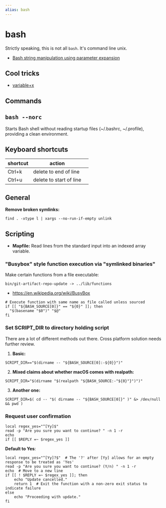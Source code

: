 ```yaml
---
alias: bash
---
```

# bash

Strictly speaking, this is not all `bash`. It's command line unix.

- [Bash string manipulation using parameter expansion](bash-string-manipulation-using-parameter-expansion.md)

## Cool tricks

- [variable+x](variable+x.md)

## Commands


## `bash --norc`

Starts Bash shell without reading startup files (~/.bashrc, ~/.profile), providing a clean environment.

## Keyboard shortcuts

| shortcut | action                  |     |
| -------- | ----------------------- | --- |
| Ctrl+k   | delete to end of line   |     |
| Ctrl+u   | delete to start of line |     |

## General

**Remove broken symlinks:**

    find . -xtype l | xargs --no-run-if-empty unlink


## Scripting

- **Mapfile:** Read lines from the standard input into an indexed array variable.  


### "Busybox" style function execution via "symlinked binaries"

Make certain functions from a file executable:

```shell
bin/git-artifact-repo-update -> ../lib/functions
```



- https://en.wikipedia.org/wiki/BusyBox

```shell
# Execute function with same name as file called unless sourced
if [[ "${BASH_SOURCE[0]}" == "${0}" ]]; then
  "$(basename "$0")" "$@"
fi
```

### Set SCRIPT_DIR to directory holding script

There are a lot of different methods out there. Cross platform solution needs further review.

1. **Basic:**

```shell
SCRIPT_DIR=="$(dirname -- "${BASH_SOURCE[0]:-${0}}")"
```

2. **Mixed claims about whether macOS comes with realpath:**

```shell
SCRIPT_DIR="$(dirname "$(realpath "${BASH_SOURCE:-"${0}"}")")"
```

3. **Another one:**

```shell
SCRIPT_DIR=$( cd -- "$( dirname -- "${BASH_SOURCE[0]}" )" &> /dev/null && pwd )
```


### Request user confirmation


```shell
local regex_yes="^[Yy]$"
read -p "Are you sure you want to continue? " -n 1 -r
echo
if [[ $REPLY =~ $regex_yes ]]
```


**Default to Yes**:

```shell
local regex_yes="^[Yy]?$"  # The '?' after [Yy] allows for an empty response to be treated as 'Yes'
read -p "Are you sure you want to continue? (Y/n) " -n 1 -r
echo  # Move to a new line
if [[ ! $REPLY =~ $regex_yes ]]; then
    echo "Update cancelled."
    return 1  # Exit the function with a non-zero exit status to indicate failure
else
    echo "Proceeding with update."
fi
```